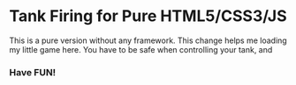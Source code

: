 # Tank Firing for Pure HTML5/CSS3/JS

This is a pure version without any framework. This change helps me loading my little game here. You have to be safe when controlling your tank, and

### Have FUN!
